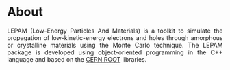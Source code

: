 # About
<div style="text-align: justify;">
LEPAM (Low-Energy Particles And Materials) is a toolkit to simulate the propagation of low-kinetic-energy electrons and holes through amorphous or crystalline materials using the Monte Carlo technique. The LEPAM package is developed using object-oriented programming in the C++ language and based on the <a href="https://root.cern"  target="_blank" rel="noopener">CERN ROOT</a> libraries.
<br>
<br>
</div>